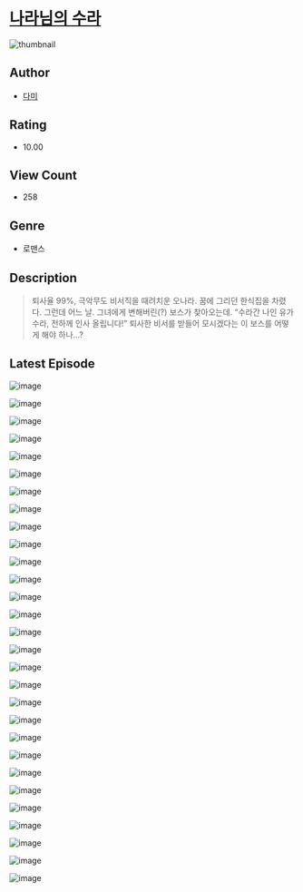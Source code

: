 # [나라님의 수라](https://comic.naver.com/challenge/list?titleId=810044)
![thumbnail](https://image-comic.pstatic.net/user_contents_data/challenge_comic/2023/05/23/upload_7076624396854780259_480x623.jpeg)

## Author
- [다미](https://comic.naver.com/artistTitle?id=366780)

## Rating
- 10.00

## View Count
- 258

## Genre
- 로맨스

## Description
> 퇴사율 99%, 극악무도 비서직을 때려치운 오나라. 꿈에 그리던 한식집을 차렸다. 그런데 어느 날. 그녀에게 변해버린(?) 보스가 찾아오는데. “수라간 나인 유가 수라, 전하께 인사 올립니다!” 퇴사한 비서를 받들어 모시겠다는 이 보스를 어떻게 해야 하나...?


## Latest Episode
![image](https://image-comic.pstatic.net/user_contents_data/challenge_comic/2023/05/23/366780/upload_3689403795460469041.jpeg)

![image](https://image-comic.pstatic.net/user_contents_data/challenge_comic/2023/05/23/366780/upload_3630291864226379875.jpeg)

![image](https://image-comic.pstatic.net/user_contents_data/challenge_comic/2023/05/23/366780/upload_3977912348050470966.jpeg)

![image](https://image-comic.pstatic.net/user_contents_data/challenge_comic/2023/05/24/366780/upload_4135542745892729700.jpeg)

![image](https://image-comic.pstatic.net/user_contents_data/challenge_comic/2023/05/23/366780/upload_4049358806145392949.jpeg)

![image](https://image-comic.pstatic.net/user_contents_data/challenge_comic/2023/05/23/366780/upload_4121746068968060467.jpeg)

![image](https://image-comic.pstatic.net/user_contents_data/challenge_comic/2023/05/24/366780/upload_3919087366973699126.jpeg)

![image](https://image-comic.pstatic.net/user_contents_data/challenge_comic/2023/05/23/366780/upload_7147888126264227121.jpeg)

![image](https://image-comic.pstatic.net/user_contents_data/challenge_comic/2023/05/23/366780/upload_7149522014199964217.jpeg)

![image](https://image-comic.pstatic.net/user_contents_data/challenge_comic/2023/05/24/366780/upload_7219891655287126326.jpeg)

![image](https://image-comic.pstatic.net/user_contents_data/challenge_comic/2023/05/23/366780/upload_7220785536715405366.jpeg)

![image](https://image-comic.pstatic.net/user_contents_data/challenge_comic/2023/05/23/366780/upload_3558179268804044342.jpeg)

![image](https://image-comic.pstatic.net/user_contents_data/challenge_comic/2023/05/23/366780/upload_3761409707401949745.jpeg)

![image](https://image-comic.pstatic.net/user_contents_data/challenge_comic/2023/05/23/366780/upload_7148964367695045689.jpeg)

![image](https://image-comic.pstatic.net/user_contents_data/challenge_comic/2023/05/23/366780/upload_3906930079857914423.jpeg)

![image](https://image-comic.pstatic.net/user_contents_data/challenge_comic/2023/05/24/366780/upload_3760845667295585334.jpeg)

![image](https://image-comic.pstatic.net/user_contents_data/challenge_comic/2023/05/23/366780/upload_3990809640852467761.jpeg)

![image](https://image-comic.pstatic.net/user_contents_data/challenge_comic/2023/05/23/366780/upload_3846978117515555684.jpeg)

![image](https://image-comic.pstatic.net/user_contents_data/challenge_comic/2023/05/23/366780/upload_3907207136135045680.jpeg)

![image](https://image-comic.pstatic.net/user_contents_data/challenge_comic/2023/05/23/366780/upload_7364567602900252723.jpeg)

![image](https://image-comic.pstatic.net/user_contents_data/challenge_comic/2023/05/23/366780/upload_3559024827639096888.jpeg)

![image](https://image-comic.pstatic.net/user_contents_data/challenge_comic/2023/05/23/366780/upload_3544726751892627766.jpeg)

![image](https://image-comic.pstatic.net/user_contents_data/challenge_comic/2023/05/23/366780/upload_7305173054231426613.jpeg)

![image](https://image-comic.pstatic.net/user_contents_data/challenge_comic/2023/05/23/366780/upload_7378412627449558073.jpeg)

![image](https://image-comic.pstatic.net/user_contents_data/challenge_comic/2023/05/23/366780/upload_7075213719091044664.jpeg)

![image](https://image-comic.pstatic.net/user_contents_data/challenge_comic/2023/05/24/366780/upload_7363446093241410104.jpeg)

![image](https://image-comic.pstatic.net/user_contents_data/challenge_comic/2023/05/23/366780/upload_7148401619736420912.jpeg)

![image](https://image-comic.pstatic.net/user_contents_data/challenge_comic/2023/05/23/366780/upload_4049079530188792115.jpeg)

![image](https://image-comic.pstatic.net/user_contents_data/challenge_comic/2023/05/23/366780/upload_7003206492939892324.jpeg)
